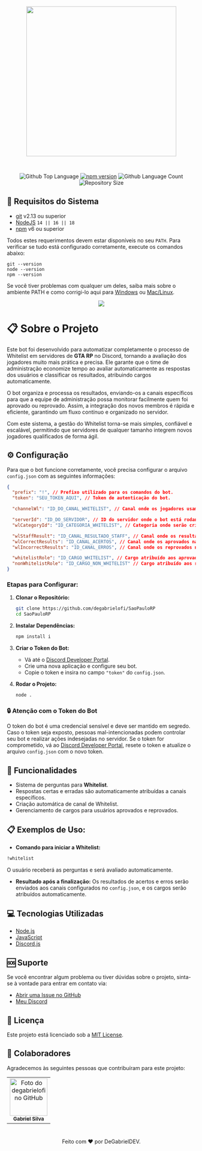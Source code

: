 <div align="center">
  <br />
  <p>
    <a href="https://discord.js.org"><img src="https://i.imgur.com/EXXpFP5.png" width="400"  /></a>
  </p>
  <br />
  <p>
    <img alt="Github Top Language" src="https://img.shields.io/github/languages/top/degabrielofi/SaoPauloRP?color=blue">
    <a href="https://www.npmjs.com/package/discord.js"><img src="https://img.shields.io/npm/v/discord.js.svg?maxAge=3600" alt="npm version" /></a>
    <img alt="Github Language Count" src="https://img.shields.io/github/languages/count/degabrielofi/SaoPauloRP?color=blue">
    <img alt="Repository Size" src="https://img.shields.io/github/repo-size/degabrielofi/SaoPauloRP?color=blue">
  </p>
</div>

## 📌 Requisitos do Sistema

- [git](https://git-scm.com/) v2.13 ou superior
- [NodeJS](https://nodejs.org/en) `14 || 16 || 18`
- [npm](https://www.npmjs.com/) v6 ou superior

Todos estes requerimentos devem estar disponíveis no seu `PATH`. Para verificar se tudo está configurado corretamente, execute os comandos abaixo:

```shell
git --version
node --version
npm --version
```

Se você tiver problemas com qualquer um deles, saiba mais sobre o ambiente PATH e como corrigi-lo aqui para [Windows](https://www.howtogeek.com/118594/how-to-edit-your-system-path-for-easy-command-line-access/) ou
[Mac/Linux](https://stackoverflow.com/questions/24306398/how-to-add-mongo-commands-to-path-on-mac-osx/24322978#24322978).

<div align="center">
<img src="https://i.imgur.com/5nDOIb7.png"/>
</div>

# :clipboard: Sobre o Projeto

Este bot foi desenvolvido para automatizar completamente o processo de Whitelist em servidores de **GTA RP** no Discord, tornando a avaliação dos jogadores muito mais prática e precisa. Ele garante que o time de administração economize tempo ao avaliar automaticamente as respostas dos usuários e classificar os resultados, atribuindo cargos automaticamente.

O bot organiza e processa os resultados, enviando-os a canais específicos para que a equipe de administração possa monitorar facilmente quem foi aprovado ou reprovado. Assim, a integração dos novos membros é rápida e eficiente, garantindo um fluxo contínuo e organizado no servidor.

Com este sistema, a gestão do Whitelist torna-se mais simples, confiável e escalável, permitindo que servidores de qualquer tamanho integrem novos jogadores qualificados de forma ágil.

## ⚙️ Configuração

Para que o bot funcione corretamente, você precisa configurar o arquivo `config.json` com as seguintes informações:

```json
{
  "prefix": "!", // Prefixo utilizado para os comandos do bot.
  "token": "SEU_TOKEN_AQUI", // Token de autenticação do bot.

  "channelWl": "ID_DO_CANAL_WHITELIST", // Canal onde os jogadores usam o comando !whitelist.

  "serverId": "ID_DO_SERVIDOR", // ID do servidor onde o bot está rodando.
  "wlCategoryId": "ID_CATEGORIA_WHITELIST", // Categoria onde serão criados os canais para whitelist.

  "wlStaffResult": "ID_CANAL_RESULTADO_STAFF", // Canal onde os resultados serão enviados para a equipe de staff.
  "wlCorrectResults": "ID_CANAL_ACERTOS", // Canal onde os aprovados na whitelist serão mostrados.
  "wlIncorrectResults": "ID_CANAL_ERROS", // Canal onde os reprovados na whitelist serão exibidos.

  "whitelistRole": "ID_CARGO_WHITELIST", // Cargo atribuído aos aprovados.
  "nonWhitelistRole": "ID_CARGO_NON_WHITELIST" // Cargo atribuído aos reprovados.
}
```

### Etapas para Configurar:

1. **Clonar o Repositório:**

   ```bash
   git clone https://github.com/degabrielofi/SaoPauloRP
   cd SaoPauloRP
   ```

2. **Instalar Dependências:**

   ```bash
   npm install i
   ```

3. **Criar o Token do Bot:**

   - Vá até o [Discord Developer Portal](https://discord.com/developers/applications).
   - Crie uma nova aplicação e configure seu bot.
   - Copie o token e insira no campo `"token"` do `config.json`.

4. **Rodar o Projeto:**
   ```bash
   node .
   ```

### 🔒 Atenção com o Token do Bot

O token do bot é uma credencial sensível e deve ser mantido em segredo. Caso o token seja exposto, pessoas mal-intencionadas podem controlar seu bot e realizar ações indesejadas no servidor. Se o token for comprometido, vá ao [Discord Developer Portal](https://discord.com/developers/applications), resete o token e atualize o arquivo `config.json` com o novo token.

## 🚀 Funcionalidades

- Sistema de perguntas para **Whitelist**.
- Respostas certas e erradas são automaticamente atribuídas a canais específicos.
- Criação automática de canal de Whitelist.
- Gerenciamento de cargos para usuários aprovados e reprovados.

## 📋 Exemplos de Uso:

- **Comando para iniciar a Whitelist:**

```bash
!whitelist
```

O usuário receberá as perguntas e será avaliado automaticamente.

- **Resultado após a finalização:**
  Os resultados de acertos e erros serão enviados aos canais configurados no `config.json`, e os cargos serão atribuídos automaticamente.

## :computer: Tecnologias Utilizadas

- [Node.js](https://nodejs.org/en/)
- [JavaScript](https://www.javascript.com/)
- [Discord.js](https://discord.js.org/)

## 🆘 Suporte

Se você encontrar algum problema ou tiver dúvidas sobre o projeto, sinta-se à vontade para entrar em contato via:

- [Abrir uma Issue no GitHub](https://github.com/degabrielofi/SaoPauloRP/issues)
- [Meu Discord](https://discord.com/invite/fTWzcm75VD)

## 📝 Licença

Este projeto está licenciado sob a [MIT License](https://opensource.org/licenses/MIT).

## 🤝 Colaboradores

Agradecemos às seguintes pessoas que contribuíram para este projeto:

<table>
  <tr>
    <td align="center">
      <a href="#" title="defina o titulo do link">
        <img src="https://avatars.githubusercontent.com/u/92073289?v=4" width="100px;" alt="Foto do degabrielofi no GitHub"/><br>
        <sub>
          <b>Gabriel Silva</b>
        </sub>
      </a>
    </td>
  </tr>
</table>

#

<div align="center">
Feito com ❤️ por DeGabrielDEV.
</div>
